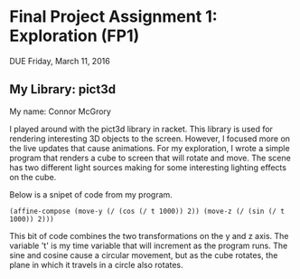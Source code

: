 # Final Project Assignment 1: Exploration (FP1)
DUE Friday, March 11, 2016

## My Library: pict3d
My name: Connor McGrory

 I played around with the pict3d library in racket.  This library is used for rendering interesting 3D
 objects to the screen.  However, I focused more on the live updates that cause animations.  For my
 exploration, I wrote a simple program that renders a cube to screen that will rotate and move.  The
 scene has two different light sources making for some interesting lighting effects on the cube.
 
 Below is a snipet of code from my program.
 
`(affine-compose (move-y (/ (cos (/ t 1000)) 2)) (move-z (/ (sin (/ t 1000)) 2)))`

This bit of code combines the two transformations on the y and z axis.  The variable 't' is my time
variable that will increment as the program runs.  The sine and cosine cause a circular movement, but
as the cube rotates, the plane in which it travels in a circle also rotates.
